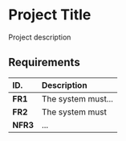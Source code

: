 # Project Title

Project description

## Requirements

| ID.                    | Description                                                                                                                                                                  |
|:-----------------------|:-------------------------------------------------------------------------------------------------|
| **FR1**                | The system must...                                                                               |
| **FR2**                | The system must                                                                                  |
| **NFR3**               | ...                                                                                              |


